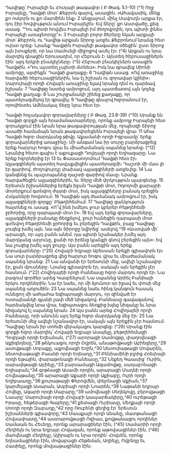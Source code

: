 
Դավիթը՝ Իսրայելի եւ Հուդայի թագավոր
( Բ Թագ. 5.1-10)
(^1) Ողջ Իսրայելը, Դավթի մոտ՝ Քեբրոն գալով, ասացին. «Ահավասիկ, մենք քո ոսկորն ու քո մարմինն ենք։ 2 Անցյալում,
մինչ Սավուղն արքա էր, դու էիր հովվություն անում Իսրայելին։ Եվ Տերը՝ քո Աստվածը, քեզ ասաց. “Դու պիտի հովվես
Իսրայելի իմ ժողովրդին, դու պիտի լինես Իսրայելի առաջնորդը”»։ 3 Իսրայելի բոլոր ծերերը եկան արքայի մոտ՝ Քեբրոն,
ու Դավիթ արքան Տիրոջ առջեւ Քեբրոնում նրանց հետ ուխտ դրեց։ Նրանք Դավթին Իսրայելի թագավոր օծեցին՝ ըստ
Տիրոջ այն խոսքերի, որ նա Սամուելի միջոցով ասել էր։
(^4) Արքան ու նրա մարդիկ գնացին Երուսաղեմ, որ Հեբուսն է։ Այնտեղ հեբուսացիներն էին՝ այդ երկրի բնակիչները։
(^5) Հեբուսի բնակիչներն ասացին Դավթին. «Դու այստեղ չպիտի մտնես»։ Իսկ նա գրավեց Սիոնի ամրոցը, այսինքն՝
Դավթի քաղաքը։ 6 Դավիթն ասաց. «Ով առաջինը հարվածի հեբուսացիներին, նա էլ իշխան ու զորավար կլինի»։
Սարուիայի որդի Հովաբն առաջինը ելավ նրանց դեմ ու դարձավ իշխան։ 7 Դավիթը նստեց ամրոցում, այդ պատճառով
այն կոչեց Դավթի քաղաք։ 8 Նա շուրջանակի շինեց քաղաքը, որ պատերազմելով էր գրավել։ 9 Դավիթը գնալով
հզորանում էր, որովհետեւ Ամենակալ Տերը նրա հետ էր։


Դավթի հռչակավոր զորավարները
( Բ Թագ. 23.8-39)
(^10) Սրանք են Դավթի զորքի այն հրամանատարները, որոնք ամբողջ Իսրայելի հետ զորակցում էին նրան նրա
թագավորության մեջ, որպեսզի Տիրոջ ասածի համաձայն նրան թագավորեցնեն Իսրայելի վրա։ 11 Ահա Դավթի հզոր
մարդկանց թիվը.
Աքամանի որդի Իզբաամը՝ երեք զորավարներից առաջինը։ Մի անգամ նա իր սուրը բարձրացրեց երեք հարյուր
հոգու վրա եւ միաժամանակ սպանեց նրանց։
(^12) Նրանից հետո գալիս է աքուքացի Դովդայի որդի Եղիազարը։ Նա երեք հզորներից էր 13 եւ Փասասոդոմում Դավթի
հետ էր։ Այլազգիներն այստեղ հավաքվեցին պատերազմի։ Դաշտի մի մաս լի էր գարիով. ժողովուրդը փախավ
այլազգիների առջեւից։ 14 Նա կանգնեց եւ պաշտպանեց դաշտի գարիով մասը։ Նրանք հարվածեցին այլազգիներին, եւ
Տերը մեծ փրկություն պարգեւեց։ 15 Երեսուն իշխաններից երեքն իջան Դավթի մոտ, Ոդողոմի քարայրի մոտերքում
գտնվող ժայռի մոտ, իսկ այլազգիները բանակ դրեցին Հսկաների հովտում։ 16 Դավիթն այդ ժամանակ ամրոցում էր, իսկ
այլազգիների զորքը՝ Բեթղեհեմում։ 17 Դավիթը ցանկություն հայտնեց ու ասաց. «Ո՞վ ինձ խմելու ջուր կբերեր
Բեթղեհեմի ջրհորից, որը դարպասի մոտ է»։ 18 Եվ այդ երեք զորավարները, այլազգիների բանակը ճեղքելով, ջուր
հանեցին դարպասի մոտ գտնվող Բեթղեհեմի ջրհորից եւ բերեցին Դավթին, բայց Դավիթը չուզեց խմել այն. նա այն
Տիրոջը նվիրեց՝ ասելով.^19 «Աստված մի՛ արասցե, որ այդ բանն անեմ. դա պիտի նշանակեր խմել այդ մարդկանց արյունը,
քանի որ իրենց կյանքի գնով բերեցին այն»։ Եվ նա չուզեց խմել այդ ջուրը։ Այս բանն արեցին այդ երեք զորավարները։
(^20) Հովաբի եղբայր Աբեսսան երեքի գլխավորն էր։ Նա սուր բարձրացրեց վեց հարյուր հոգու վրա եւ միաժամանակ
սպանեց նրանց։ 21 Նա անվանի էր երեսունի մեջ, ավելի նշանավոր էր, քան մյուսները։ Նրանց գլխավորն էր, սակայն այն
երեքին չէր հասնում։
(^22) Հովիդայեի որդի Բանեասը հզոր մարդու որդի էր։ Նա բազում գործեր արեց Կասբեելում։ Նա սպանեց Արիել
Բանիայի երկու որդիներին։ Նա էր նաեւ, որ մի ձյունոտ օր իջավ եւ փոսի մեջ սպանեց առյուծին։ 23 Նա սպանեց նաեւ
հինգ կանգուն հասակ ունեցող մի աժդահա եգիպտացի մարդու, որ զինված էր ոստայնանկի գլանի չափ մեծ նիզակով։
Բանեասը գավազանով հարձակվեց նրա վրա, եգիպտացու ձեռքից խլեց նիզակը եւ նրա նիզակով էլ սպանեց նրան։ 24 Այս
բանն արեց Հովիդայեի որդի Բանեասը, որի անունն այդ երեք հզոր մարդկանց մեջ էր։ 25 Նա երեսունի մեջ ավելի
նշանավոր էր, սակայն այն երեքին չէր հասնում։ Դավիթը նրան իր տոհմի վերակացու կարգեց։
(^26) Սրանք էին զորքի հզոր մարդիկ՝ Հովաբի եղբայր Ասայելը, բեթղեհեմացի Դովդայի որդի Եղեանան, (^27) արորացի
Սամովթը, փաղովնացի Աքիգեղեսը,^28 թեկուացու որդի Օվրեն, անաթովթացի Աբիեզերը,^29 ասովթացի Սոբաքը,
աքովնացի Եղին,^30 նետոփաթացի Մովարեն, նետոփաթացի Բաանի որդի Եղեադը,^31 Բենիամինի բլրից Հռեփայի որդի
Եթային, փարաթոնացի Բանեասը,^32 Նեքեղ Գաասից՝ Ուրին, սարափթացի Աբիելը,^33 բարսամացի Ազամովթը,
սաղաբոնացի Եղիաբան,^34 գոթնացի Ասամի որդին, արարացի Մադեի որդի Հովնաթանը,^35 արարացի Աքարի որդի
Աքիաբը, Ուրի որդի Եղիբաաղը,^36 քուրաթացի Փերովմեն, փելոնացի Աքիան,^37 կարմելացի Ասարան, Ասբիայի որդի
Նոարեն,^38 Նաթանի եղբայր Հովելը, Ագարի որդի Մաբարը,^39 ամովնացի Սեղեկովը, բերովթացի Նաարը՝ Սարուիայի
որդի Հովաբի կապարճակիրը,^40 ուրեթացի Իրասը, հեթերացի Գաբերը,^41 քետացի Ուրիասը, Սեղքայի որդի Սոողի որդի
Զաբադը,^42 որը Ռուբենի ցեղից էր՝ երեսուն իշխանների գլխավորը,^43 Մաաքայի որդի Անանը, մատթանացի
Հովսափատը,^44 աստարովթացի Ոզիաս, քովթանացու որդիներ Սամաան եւ Հեւեղը, որոնք արարացիներ էին,
(^45) Սամարիի որդի Հեդիելն ու նրա եղբայր Հովազան, որոնք աթովսացիներ էին, (^46) մաովնացի Հեղիելը, Այիրաբն ու նրա
որդին՝ Հովսեն, որոնք եղնամացիներ էին, մովաբացի Հեթեման, Աղիելը, Ովբեդը եւ Հասիելը, որոնք մովսաթացիներ էին։
